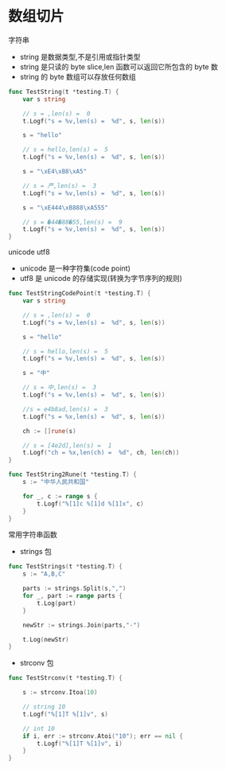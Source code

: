 # 数组切片

字符串

- string 是数据类型,不是引用或指针类型
- string 是只读的 byte slice,len 函数可以返回它所包含的 byte 数
- string 的 byte 数组可以存放任何数组

```go
func TestString(t *testing.T) {
    var s string

    // s = ,len(s) =  0
    t.Logf("s = %v,len(s) =  %d", s, len(s))

    s = "hello"

    // s = hello,len(s) =  5
    t.Logf("s = %v,len(s) =  %d", s, len(s))

    s = "\xE4\xB8\xA5"

    // s = 严,len(s) =  3
    t.Logf("s = %v,len(s) =  %d", s, len(s))

    s = "\xE444\xB888\xA555"

    // s = �44�88�55,len(s) =  9
    t.Logf("s = %v,len(s) =  %d", s, len(s))
}
```

unicode utf8

- unicode 是一种字符集(code point)
- utf8 是 unicode 的存储实现(转换为字节序列的规则)

```go
func TestStringCodePoint(t *testing.T) {
    var s string

    // s = ,len(s) =  0
    t.Logf("s = %v,len(s) =  %d", s, len(s))

    s = "hello"

    // s = hello,len(s) =  5
    t.Logf("s = %v,len(s) =  %d", s, len(s))

    s = "中"

    // s = 中,len(s) =  3
    t.Logf("s = %v,len(s) =  %d", s, len(s))

    //s = e4b8ad,len(s) =  3
    t.Logf("s = %x,len(s) =  %d", s, len(s))

    ch := []rune(s)

    // s = [4e2d],len(s) =  1
    t.Logf("ch = %x,len(ch) =  %d", ch, len(ch))
}
```

```go
func TestString2Rune(t *testing.T) {
    s := "中华人民共和国"

    for _, c := range s {
        t.Logf("%[1]c %[1]d %[1]x", c)
    }
}
```

常用字符串函数

- strings 包

```go
func TestStrings(t *testing.T) {
    s := "A,B,C"

    parts := strings.Split(s,",")
    for _, part := range parts {
        t.Log(part)
    }

    newStr := strings.Join(parts,"-")

    t.Log(newStr)
}
```

- strconv 包

```go
func TestStrconv(t *testing.T) {

    s := strconv.Itoa(10)

    // string 10
    t.Logf("%[1]T %[1]v", s)

    // int 10
    if i, err := strconv.Atoi("10"); err == nil {
        t.Logf("%[1]T %[1]v", i)
    }
}
```
